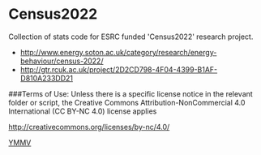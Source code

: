Census2022
==========

Collection of stats code for ESRC funded 'Census2022' research project.

 * http://www.energy.soton.ac.uk/category/research/energy-behaviour/census-2022/
 * http://gtr.rcuk.ac.uk/project/2D2CD798-4F04-4399-B1AF-D810A233DD21

###Terms of Use:
Unless there is a specific license notice in the relevant folder or script, the Creative Commons Attribution-NonCommercial 4.0 International (CC BY-NC 4.0) license applies

http://creativecommons.org/licenses/by-nc/4.0/

[YMMV](http://en.wiktionary.org/wiki/YMMV)